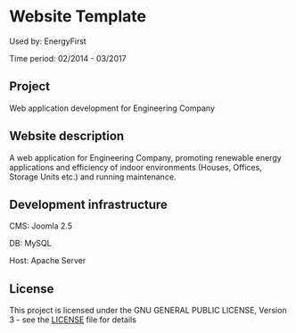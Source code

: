 # Website Template

Used by: EnergyFirst

Time period: 02/2014 - 03/2017

## Project

Web application development for Engineering Company

## Website description

A web application for Engineering Company, promoting renewable energy applications and efficiency of indoor environments (Houses, Offices, Storage Units etc.) and running maintenance. 

## Development infrastructure

CMS: Joomla 2.5

DB: MySQL

Host: Apache Server

## License

This project is licensed under the GNU GENERAL PUBLIC LICENSE, Version 3 - see the [LICENSE](LICENSE) file for details

